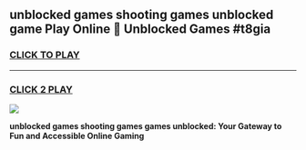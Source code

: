 
## unblocked games shooting games unblocked game Play Online 👋 Unblocked Games #t8gia
<h3>
<a href="https://premium.freeplayer.one?title=unblocked_games_shooting_games&ref=21F">CLICK TO PLAY</a></h3>
<hr>

<h3>
<a href="https://premium.freeplayer.one?title=unblocked_games_shooting_games&ref=21F">CLICK 2 PLAY</a>
  
</h3>

<a href="https://premium.freeplayer.one?title=unblocked_games_shooting_games&ref=21F/"><img src="https://clearcache.store/games.png"></a>


**unblocked games shooting games games unblocked: Your Gateway to Fun and Accessible Online Gaming**

